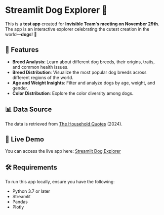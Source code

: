# Streamlit Dog Explorer 🐾

This is a **test app** created for **Invisible Team's meeting on November 29th**. The app is an interactive explorer celebrating the cutest creation in the world—**dogs**! 🐶

## 🌟 Features
- **Breed Analysis**: Learn about different dog breeds, their origins, traits, and common health issues.
- **Breed Distribution**: Visualize the most popular dog breeds across different regions of the world.
- **Age and Weight Insights**: Filter and analyze dogs by age, weight, and gender.
- **Color Distribution**: Explore the color diversity among dogs.

## 📊 Data Source
The data is retrieved from [The Household Quotes](https://householdquotes.co.uk/most-popular-dog-breed) (2024).

## 🚀 Live Demo
You can access the live app here: [Streamlit Dog Explorer](https://ix8eroanbt3husfm3fy59w.streamlit.app/)

## 🛠 Requirements
To run this app locally, ensure you have the following:
- Python 3.7 or later
- Streamlit
- Pandas
- Plotly
